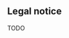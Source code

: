 <style>
  @media screen and (min-width: 76.25em) {
    .md-sidebar--primary { visibility: hidden }
  }
  .md-sidebar--secondary { visibility: hidden }
</style>

## Legal notice

TODO
